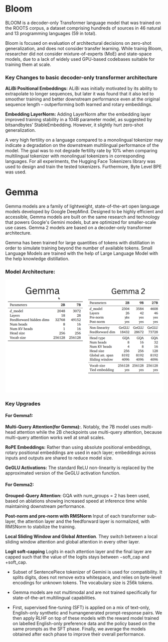 
#  Bloom
BLOOM is a decoder-only Transformer language model that was trained on the ROOTS corpus, a dataset comprising hundreds of sources in 46 natural and 13 programming languages (59 in total).

Bloom is focused on evaluation of architectural decisions on zero-shot generalization, and does not consider transfer learning. While trainig Bloom, researcher did not consider mixture-of-experts (MoE) and state-space models, due to a lack of widely used GPU-based codebases suitable for training them at scale.

### Key Changes to basic decoder-only transformer architecture
**ALiBi Positional Embeddings:** ALiBi was initially motivated by its ability to extrapolate to longer sequences, but later it was found that it also led to smoother training and better downstream performance even at the original sequence length – outperforming both learned and rotary embeddings.

**Embedding LayerNorm:** Adding LayerNorm after the embedding layer improved training stability in a 104B parameter model, as suggested by bitsandbytes’ StableEmbedding. However, it slightly hurt zero-shot generalization.

A very high fertility on a language compared to a monolingual tokenizer may indicate a degradation on the downstream multilingual performance of the model. The goal was to not degrade fertility rate by 10% when comparing multilingual tokenizer with monolingual tokenizers in corresponding languages. For all experiments, the Hugging Face Tokenizers library was used to design and train the tested tokenizers. Furthermore, Byte Level BPE was used.

# Gemma
Gemma models are a family of lightweight, state-of-the-art open language models developed by Google DeepMind. Designed to be highly efficient and accessible, Gemma models are built on the same research and technology that powers Google's Gemini models, but are optimized for smaller-scale use cases. Gemma 2 models are based on a decoder-only transformer architecture.

Gemma has been trained for large quantities of tokens with distillation in order to simulate training beyond the number of available tokens. Small Language Models are trained with the help of Large Language Model with the help knowledge distillation.

### Model Architecture:
![Architecture Comparison](https://github.com/Darshan-Baslani/IIT-M-assignment/blob/main/images/Gemma.png)
### Key Upgrades
#### For Gemma1:
**Multi-Query Attention(for Gemma):**. Notably, the 7B model uses multi-head attention while the 2B checkpoints use multi-query attention, because multi-query attention works well at small scales.

**RoPE Embeddings:** Rather than using absolute positional embeddings, rotary positional embeddings are used in each layer; embeddings across inputs and outputs are shared to reduce model size. 

**GeGLU Activations:** The standard ReLU non-linearity is replaced by the approximated version of the GeGLU activation function.

#### For Gemma2:

**Grouped-Query Attention:** GQA with num_groups = 2 has been used, based on ablations showing increased speed at inference time while maintaining downstream performance.

**Post-norm and pre-norm with RMSNorm** Input of each transformer sub-layer, the attention layer and the feedforward layer is normalized, with RMSNorm to stabilize the training.

**Local Sliding Window and Global Attention**. They switch between a local sliding window attention and global attention in every other layer.

**Logit soft-capping** Logits in each attention layer and the final layer are capped such that the value of the logits stays between −soft_cap and +soft_cap.

- Subset of SentencePiece tokenizer of Gemini is used for compatibility. It splits digits, does not remove extra whitespace, and relies on byte-level encodings for unknown tokens. The vocabulary size is 256k tokens.

- Gemma models are not multimodal and are not trained specifically for state-of-the-art multilingual capabilities.

- First, supervised fine-tuning (SFT) is applied on a mix of text-only, English-only synthetic and humangenerated prompt-response pairs. We then apply RLHF on top of these models with the reward model trained on labelled English-only preference data and the policy based on the same prompts as the SFT phase. Finally, we average the models obtained after each phase to improve their overall performance.